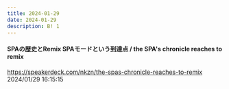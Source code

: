 ```yaml
---
title: 2024-01-29
date: 2024-01-29
description: B! 1
---
```


#### SPAの歴史とRemix SPAモードという到達点 / the SPA's chronicle reaches to remix
https://speakerdeck.com/nkzn/the-spas-chronicle-reaches-to-remix<br>
2024/01/29 16:15:15<br>


